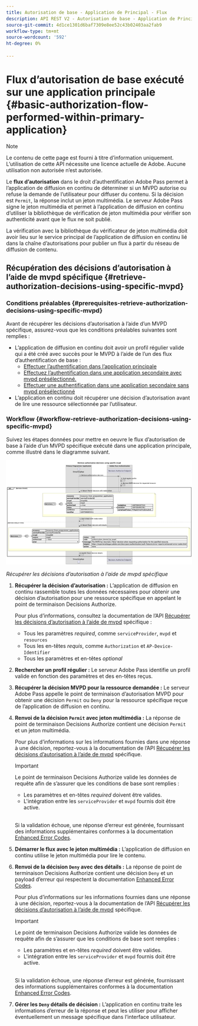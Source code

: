 ```yaml
---
title: Autorisation de base - Application de Principal - Flux
description: API REST V2 - Autorisation de base - Application de Principal - Flux
source-git-commit: 4d1ce1301d6baf7309e8ee52c43b02403aa2fab9
workflow-type: tm+mt
source-wordcount: '592'
ht-degree: 0%

---
```



# Flux d’autorisation de base exécuté sur une application principale {#basic-authorization-flow-performed-within-primary-application}

>[!NOTE]
>
> Le contenu de cette page est fourni à titre d’information uniquement. L’utilisation de cette API nécessite une licence actuelle de Adobe. Aucune utilisation non autorisée n’est autorisée.

Le **flux d’autorisation** dans le droit d’authentification Adobe Pass permet à l’application de diffusion en continu de déterminer si un MVPD autorise ou refuse la demande de l’utilisateur pour diffuser du contenu. Si la décision est `Permit`, la réponse inclut un jeton multimédia. Le serveur Adobe Pass signe le jeton multimédia et permet à l’application de diffusion en continu d’utiliser la bibliothèque de vérification de jeton multimédia pour vérifier son authenticité avant que le flux ne soit publié.

La vérification avec la bibliothèque du vérificateur de jeton multimédia doit avoir lieu sur le service principal de l’application de diffusion en continu lié dans la chaîne d’autorisations pour publier un flux à partir du réseau de diffusion de contenu.

## Récupération des décisions d’autorisation à l’aide de mvpd spécifique {#retrieve-authorization-decisions-using-specific-mvpd}

### Conditions préalables {#prerequisites-retrieve-authorization-decisions-using-specific-mvpd}

Avant de récupérer les décisions d’autorisation à l’aide d’un MVPD spécifique, assurez-vous que les conditions préalables suivantes sont remplies :

* L’application de diffusion en continu doit avoir un profil régulier valide qui a été créé avec succès pour le MVPD à l’aide de l’un des flux d’authentification de base :
   * [Effectuer l’authentification dans l’application principale](../basic-flows/rest-api-v2-basic-authentication-primary-application-flow.md)
   * [Effectuez l’authentification dans une application secondaire avec mvpd présélectionné.](../basic-flows/rest-api-v2-basic-authentication-secondary-application-flow.md)
   * [Effectuer une authentification dans une application secondaire sans mvpd présélectionné](../basic-flows/rest-api-v2-basic-authentication-secondary-application-flow.md)
* L’application en continu doit récupérer une décision d’autorisation avant de lire une ressource sélectionnée par l’utilisateur.

### Workflow {#workflow-retrieve-authorization-decisions-using-specific-mvpd}

Suivez les étapes données pour mettre en oeuvre le flux d’autorisation de base à l’aide d’un MVPD spécifique exécuté dans une application principale, comme illustré dans le diagramme suivant.

![Récupérer les décisions d’autorisation à l’aide de mvpd spécifique](../../../assets/rest-api-v2/flows/basic-flows/rest-api-v2-retrieve-authorization-decisions-within-primary-application-using-specific-mvpd.png)

*Récupérer les décisions d’autorisation à l’aide de mvpd spécifique*

1. **Récupérer la décision d’autorisation :** L’application de diffusion en continu rassemble toutes les données nécessaires pour obtenir une décision d’autorisation pour une ressource spécifique en appelant le point de terminaison Decisions Authorize.

   Pour plus d’informations, consultez la documentation de l’API [Récupérer les décisions d’autorisation à l’aide de mvpd](../../apis/decisions-apis/rest-api-v2-decisions-apis-retrieve-authorization-decisions-using-specific-mvpd.md) spécifique :
   * Tous les paramètres _required_, comme `serviceProvider`, `mvpd` et `resources`
   * Tous les en-têtes _requis_, comme `Authorization` et `AP-Device-Identifier`
   * Tous les paramètres et en-têtes _optional_

1. **Rechercher un profil régulier :** Le serveur Adobe Pass identifie un profil valide en fonction des paramètres et des en-têtes reçus.

1. **Récupérer la décision MVPD pour la ressource demandée :** Le serveur Adobe Pass appelle le point de terminaison d’autorisation MVPD pour obtenir une décision `Permit` ou `Deny` pour la ressource spécifique reçue de l’application de diffusion en continu.

1. **Renvoi de la décision `Permit` avec jeton multimédia :** La réponse de point de terminaison Decisions Authorize contient une décision `Permit` et un jeton multimédia.

   Pour plus d’informations sur les informations fournies dans une réponse à une décision, reportez-vous à la documentation de l’API [Récupérer les décisions d’autorisation à l’aide de mvpd](../../apis/decisions-apis/rest-api-v2-decisions-apis-retrieve-authorization-decisions-using-specific-mvpd.md) spécifique.

   >[!IMPORTANT]
   >
   > Le point de terminaison Decisions Authorize valide les données de requête afin de s’assurer que les conditions de base sont remplies :
   >
   > * Les paramètres et en-têtes _required_ doivent être valides.
   > * L&#39;intégration entre les `serviceProvider` et `mvpd` fournis doit être active.
   >
   > <br/>
   > 
   > Si la validation échoue, une réponse d’erreur est générée, fournissant des informations supplémentaires conformes à la documentation [Enhanced Error Codes](../../../enhanced-error-codes.md).

1. **Démarrer le flux avec le jeton multimédia :** L’application de diffusion en continu utilise le jeton multimédia pour lire le contenu.

1. **Renvoi de la décision `Deny` avec des détails :** La réponse de point de terminaison Decisions Authorize contient une décision `Deny` et un payload d’erreur qui respectent la documentation [Enhanced Error Codes](../../../enhanced-error-codes.md).

   Pour plus d’informations sur les informations fournies dans une réponse à une décision, reportez-vous à la documentation de l’API [Récupérer les décisions d’autorisation à l’aide de mvpd](../../apis/decisions-apis/rest-api-v2-decisions-apis-retrieve-authorization-decisions-using-specific-mvpd.md) spécifique.

   >[!IMPORTANT]
   >
   > Le point de terminaison Decisions Authorize valide les données de requête afin de s’assurer que les conditions de base sont remplies :
   >
   > * Les paramètres et en-têtes _required_ doivent être valides.
   > * L&#39;intégration entre les `serviceProvider` et `mvpd` fournis doit être active.
   >
   > <br/>
   > 
   > Si la validation échoue, une réponse d’erreur est générée, fournissant des informations supplémentaires conformes à la documentation [Enhanced Error Codes](../../../enhanced-error-codes.md).

1. **Gérer les `Deny` détails de décision :** L’application en continu traite les informations d’erreur de la réponse et peut les utiliser pour afficher éventuellement un message spécifique dans l’interface utilisateur.
